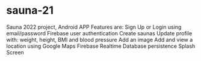 # sauna-21
Sauna 2022 project, Android APP
Features are:
Sign Up or Login using email/password 
Firebase user authentication
Create saunas
Update profile with: weight, height, BMI and blood pressure
Add an image
Add and view a location using Google Maps
Firebase Realtime Database persistence
Splash Screen
